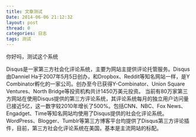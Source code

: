 ```yaml
---
title: 文章测试
Date: 2014-06-06 21:12:32
layout: post
thread: 0
categories: 日志
tags: 测试
---
```


你好吗，测试这个系统

Disqus是一家第三方社会化评论系统，主要为网站主提供评论托管服务。Disqus由Danniel Ha于2007年5月5日创办，和Dropbox、Reddit等知名网站一样，是Y Combinator孵化的一家公司。创办至今已获得Y-Combinator、Union Square Ventures、North Bridge等投资机构共计1450万美元投资。
当前有80万家第三方网站在使用Disqus提供的第三方评论系统，其评论系统每月的独立用户访问量已接近5亿，这一数字较2010年增长了500%。包括CNN、NBC、Fox News、Engadget、Time等知名网站均使用了Disqus提供的社会化评论系统。WordPress、Blogger、Tumblr等第三方博客平台均提供了Disqus第三方评论插件，目前，第三方社会化评论系统在美国，基本是主流网站的标配。
